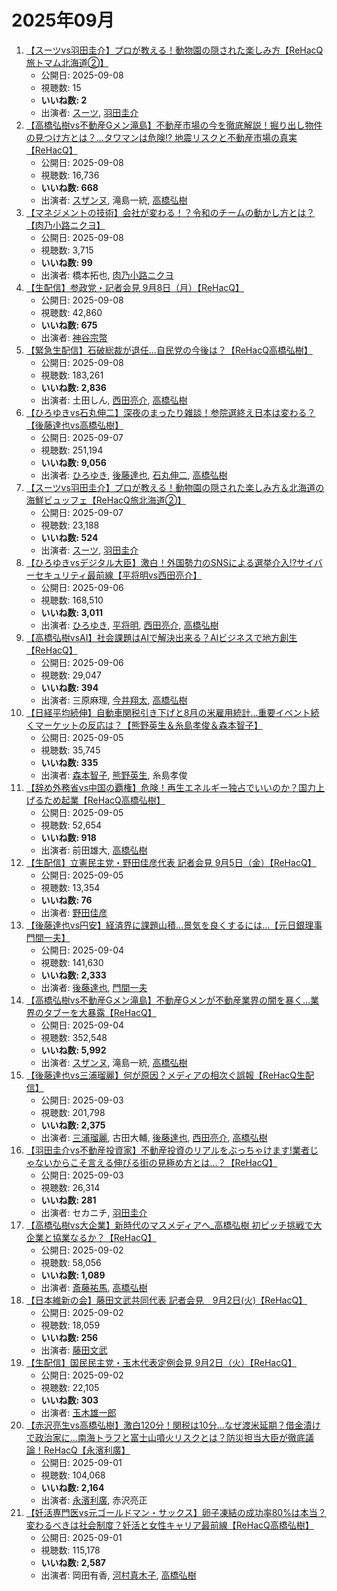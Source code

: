 # 2025年09月

1.  [【スーツvs羽田圭介】プロが教える！動物園の隠された楽しみ方【ReHacQ旅トマム北海道②】](https://www.youtube.com/watch?v=yVXPK3-LpVE)
    -   公開日: 2025-09-08
    -   視聴数: 15
    -   **いいね数: 2**
    -   出演者: [スーツ](/rehacq_fan/people/スーツ "wikilink"), [羽田圭介](/rehacq_fan/people/羽田圭介 "wikilink")
1.  [【高橋弘樹vs不動産Gメン滝島】不動産市場の今を徹底解説！掘り出し物件の見つけ方とは？…タワマンは危険!? 地震リスクと不動産市場の真実【ReHacQ】](https://www.youtube.com/watch?v=4CDFP_6HOUI)
    -   公開日: 2025-09-08
    -   視聴数: 16,736
    -   **いいね数: 668**
    -   出演者: [スザンヌ](/rehacq_fan/people/スザンヌ "wikilink"), 滝島一統, [高橋弘樹](/rehacq_fan/people/高橋弘樹 "wikilink")
1.  [【マネジメントの技術】会社が変わる！？令和のチームの動かし方とは？【肉乃小路ニクヨ】](https://www.youtube.com/watch?v=sS6u6TuVnu0)
    -   公開日: 2025-09-08
    -   視聴数: 3,715
    -   **いいね数: 99**
    -   出演者: 橋本拓也, [肉乃小路ニクヨ](/rehacq_fan/people/肉乃小路ニクヨ "wikilink")
1.  [【生配信】参政党・記者会見 9月8日（月）【ReHacQ】](https://www.youtube.com/watch?v=wfxy8kaWJY0)
    -   公開日: 2025-09-08
    -   視聴数: 42,860
    -   **いいね数: 675**
    -   出演者: [神谷宗幣](/rehacq_fan/people/神谷宗幣 "wikilink")
1.  [【緊急生配信】石破総裁が退任...自民党の今後は？【ReHacQ高橋弘樹】](https://www.youtube.com/watch?v=cgbYI5gWHz0)
    -   公開日: 2025-09-08
    -   視聴数: 183,261
    -   **いいね数: 2,836**
    -   出演者: 土田しん, [西田亮介](/rehacq_fan/people/西田亮介 "wikilink"), [高橋弘樹](/rehacq_fan/people/高橋弘樹 "wikilink")
1.  [【ひろゆきvs石丸伸二】深夜のまったり雑談！参院選終え日本は変わる？【後藤達也vs高橋弘樹】](https://www.youtube.com/watch?v=GUbqO00-Cv4)
    -   公開日: 2025-09-07
    -   視聴数: 251,194
    -   **いいね数: 9,056**
    -   出演者: [ひろゆき](/rehacq_fan/people/ひろゆき "wikilink"), [後藤達也](/rehacq_fan/people/後藤達也 "wikilink"), [石丸伸二](/rehacq_fan/people/石丸伸二 "wikilink"), [高橋弘樹](/rehacq_fan/people/高橋弘樹 "wikilink")
1.  [【スーツvs羽田圭介】プロが教える！動物園の隠された楽しみ方＆北海道の海鮮ビュッフェ【ReHacQ旅北海道②】](https://www.youtube.com/watch?v=k-v9M-DDo4s)
    -   公開日: 2025-09-07
    -   視聴数: 23,188
    -   **いいね数: 524**
    -   出演者: [スーツ](/rehacq_fan/people/スーツ "wikilink"), [羽田圭介](/rehacq_fan/people/羽田圭介 "wikilink")
1.  [【ひろゆきvsデジタル大臣】激白！外国勢力のSNSによる選挙介入!?サイバーセキュリティ最前線【平将明vs西田亮介】](https://www.youtube.com/watch?v=QMR96_ZTFQc)
    -   公開日: 2025-09-06
    -   視聴数: 168,510
    -   **いいね数: 3,011**
    -   出演者: [ひろゆき](/rehacq_fan/people/ひろゆき "wikilink"), [平将明](/rehacq_fan/people/平将明 "wikilink"), [西田亮介](/rehacq_fan/people/西田亮介 "wikilink"), [高橋弘樹](/rehacq_fan/people/高橋弘樹 "wikilink")
1.  [【高橋弘樹vsAI】社会課題はAIで解決出来る？AIビジネスで地方創生【ReHacQ】](https://www.youtube.com/watch?v=ZP9GpoGzpPk)
    -   公開日: 2025-09-06
    -   視聴数: 29,047
    -   **いいね数: 394**
    -   出演者: 三原麻理, [今井翔太](/rehacq_fan/people/今井翔太 "wikilink"), [高橋弘樹](/rehacq_fan/people/高橋弘樹 "wikilink")
1.  [【日経平均続伸】自動車関税引き下げと8月の米雇用統計...重要イベント続くマーケットの反応は？【熊野英生＆糸島孝俊＆森本智子】](https://www.youtube.com/watch?v=W5RuC2DH5hY)
    -   公開日: 2025-09-05
    -   視聴数: 35,745
    -   **いいね数: 335**
    -   出演者: [森本智子](/rehacq_fan/people/森本智子 "wikilink"), [熊野英生](/rehacq_fan/people/熊野英生 "wikilink"), 糸島孝俊
1.  [【辞め外務省vs中国の覇権】危険！再生エネルギー独占でいいのか？国力上げるため起業【ReHacQ高橋弘樹】](https://www.youtube.com/watch?v=p2jDfLSd2P0)
    -   公開日: 2025-09-05
    -   視聴数: 52,654
    -   **いいね数: 918**
    -   出演者: 前田雄大, [高橋弘樹](/rehacq_fan/people/高橋弘樹 "wikilink")
1.  [【生配信】立憲民主党・野田佳彦代表 記者会見 9月5日（金）【ReHacQ】](https://www.youtube.com/watch?v=eOmvJpVbk4c)
    -   公開日: 2025-09-05
    -   視聴数: 13,354
    -   **いいね数: 76**
    -   出演者: [野田佳彦](/rehacq_fan/people/野田佳彦 "wikilink")
1.  [【後藤達也vs円安】経済界に課題山積...景気を良くするには…【元日銀理事門間一夫】](https://www.youtube.com/watch?v=SJzr8wS2qAw)
    -   公開日: 2025-09-04
    -   視聴数: 141,630
    -   **いいね数: 2,333**
    -   出演者: [後藤達也](/rehacq_fan/people/後藤達也 "wikilink"), [門間一夫](/rehacq_fan/people/門間一夫 "wikilink")
1.  [【高橋弘樹vs不動産Gメン滝島】不動産Gメンが不動産業界の闇を暴く…業界のタブーを大暴露【ReHacQ】](https://www.youtube.com/watch?v=HdZfc0_wWwk)
    -   公開日: 2025-09-04
    -   視聴数: 352,548
    -   **いいね数: 5,992**
    -   出演者: [スザンヌ](/rehacq_fan/people/スザンヌ "wikilink"), 滝島一統, [高橋弘樹](/rehacq_fan/people/高橋弘樹 "wikilink")
1.  [【後藤達也vs三浦瑠麗】何が原因？メディアの相次ぐ誤報【ReHacQ生配信】](https://www.youtube.com/watch?v=vs601ec0wdY)
    -   公開日: 2025-09-03
    -   視聴数: 201,798
    -   **いいね数: 2,375**
    -   出演者: [三浦瑠麗](/rehacq_fan/people/三浦瑠麗 "wikilink"), 古田大輔, [後藤達也](/rehacq_fan/people/後藤達也 "wikilink"), [西田亮介](/rehacq_fan/people/西田亮介 "wikilink"), [高橋弘樹](/rehacq_fan/people/高橋弘樹 "wikilink")
1.  [【羽田圭介vs不動産投資家】不動産投資のリアルをぶっちゃけます!業者じゃないからこそ言える伸びる街の見極め方とは...？【ReHacQ】](https://www.youtube.com/watch?v=nuPOOeoQrTs)
    -   公開日: 2025-09-03
    -   視聴数: 26,314
    -   **いいね数: 281**
    -   出演者: セカニチ, [羽田圭介](/rehacq_fan/people/羽田圭介 "wikilink")
1.  [【高橋弘樹vs大企業】新時代のマスメディアへ_高橋弘樹 初ピッチ挑戦で大企業と協業なるか？【ReHacQ】](https://www.youtube.com/watch?v=FC0PzLb1saY)
    -   公開日: 2025-09-02
    -   視聴数: 58,056
    -   **いいね数: 1,089**
    -   出演者: [斎藤祐馬](/rehacq_fan/people/斎藤祐馬 "wikilink"), [高橋弘樹](/rehacq_fan/people/高橋弘樹 "wikilink")
1.  [【日本維新の会】藤田文武共同代表 記者会見　9月2日(火)【ReHacQ】](https://www.youtube.com/watch?v=uoHuB_uvuSQ)
    -   公開日: 2025-09-02
    -   視聴数: 18,059
    -   **いいね数: 256**
    -   出演者: [藤田文武](/rehacq_fan/people/藤田文武 "wikilink")
1.  [【生配信】国民民主党・玉木代表定例会見 9月2日（火）【ReHacQ】](https://www.youtube.com/watch?v=aLQOKHiA9L0)
    -   公開日: 2025-09-02
    -   視聴数: 22,105
    -   **いいね数: 303**
    -   出演者: [玉木雄一郎](/rehacq_fan/people/玉木雄一郎 "wikilink")
1.  [【赤沢亮生vs高橋弘樹】激白120分！関税は10分…なぜ渡米延期？借金漬けで政治家に…南海トラフと富士山噴火リスクとは？防災担当大臣が徹底議論！ReHacQ【永濱利廣】](https://www.youtube.com/watch?v=UyennZ68-Lk)
    -   公開日: 2025-09-01
    -   視聴数: 104,068
    -   **いいね数: 2,164**
    -   出演者: [永濱利廣](/rehacq_fan/people/永濱利廣 "wikilink"), 赤沢亮正
1.  [【妊活専門医vs元ゴールドマン・サックス】卵子凍結の成功率80%は本当？変わるべきは社会制度？妊活と女性キャリア最前線【ReHacQ高橋弘樹】](https://www.youtube.com/watch?v=d_dkHgvQgoQ)
    -   公開日: 2025-09-01
    -   視聴数: 115,178
    -   **いいね数: 2,587**
    -   出演者: 岡田有香, [河村真木子](/rehacq_fan/people/河村真木子 "wikilink"), [高橋弘樹](/rehacq_fan/people/高橋弘樹 "wikilink")
